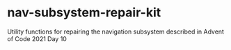 # nav-subsystem-repair-kit
Utility functions for repairing the navigation subsystem described in Advent of Code 2021 Day 10
